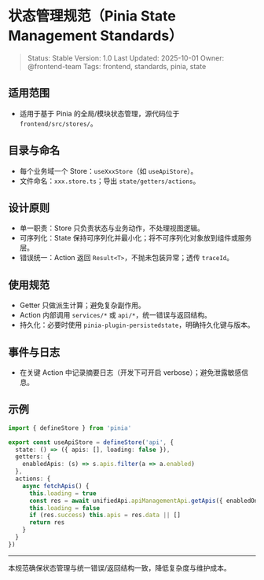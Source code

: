 # 状态管理规范（Pinia State Management Standards）

> Status: Stable
> Version: 1.0
> Last Updated: 2025-10-01
> Owner: @frontend-team
> Tags: frontend, standards, pinia, state

## 适用范围
- 适用于基于 Pinia 的全局/模块状态管理，源代码位于 `frontend/src/stores/`。

## 目录与命名
- 每个业务域一个 Store：`useXxxStore`（如 `useApiStore`）。
- 文件命名：`xxx.store.ts`；导出 `state/getters/actions`。

## 设计原则
- 单一职责：Store 只负责状态与业务动作，不处理视图逻辑。
- 可序列化：State 保持可序列化并最小化；将不可序列化对象放到组件或服务层。
- 错误统一：Action 返回 `Result<T>`，不抛未包装异常；透传 `traceId`。

## 使用规范
- Getter 只做派生计算；避免复杂副作用。
- Action 内部调用 `services/*` 或 `api/*`，统一错误与返回结构。
- 持久化：必要时使用 `pinia-plugin-persistedstate`，明确持久化键与版本。

## 事件与日志
- 在关键 Action 中记录摘要日志（开发下可开启 verbose）；避免泄露敏感信息。

## 示例
```ts
import { defineStore } from 'pinia'

export const useApiStore = defineStore('api', {
  state: () => ({ apis: [], loading: false }),
  getters: {
    enabledApis: (s) => s.apis.filter(a => a.enabled)
  },
  actions: {
    async fetchApis() {
      this.loading = true
      const res = await unifiedApi.apiManagementApi.getApis({ enabledOnly: true })
      this.loading = false
      if (res.success) this.apis = res.data || []
      return res
    }
  }
})
```

---
本规范确保状态管理与统一错误/返回结构一致，降低复杂度与维护成本。
